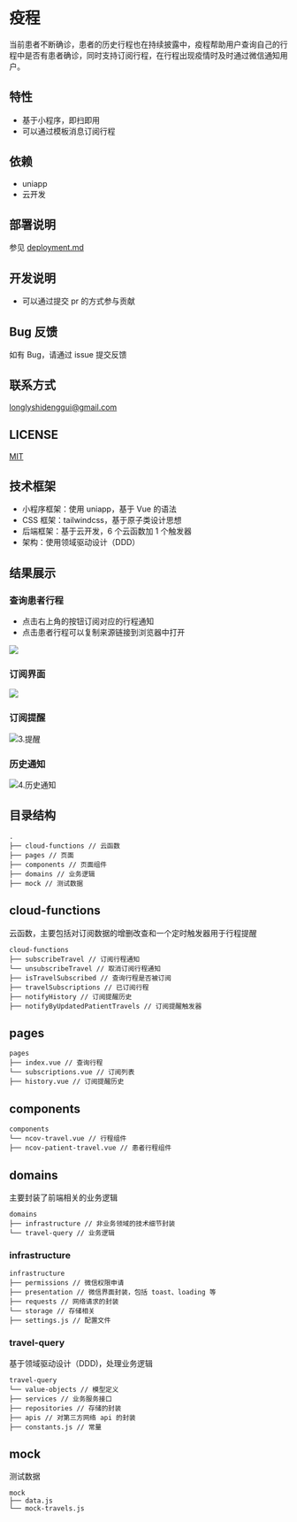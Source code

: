 # 疫程

当前患者不断确诊，患者的历史行程也在持续披露中，疫程帮助用户查询自己的行程中是否有患者确诊，同时支持订阅行程，在行程出现疫情时及时通过微信通知用户。

## 特性

* 基于小程序，即扫即用
* 可以通过模板消息订阅行程

## 依赖

* uniapp
* 云开发

## 部署说明

参见 [deployment.md](deployment.md)

## 开发说明

* 可以通过提交 pr 的方式参与贡献

## Bug 反馈

如有 Bug，请通过 issue 提交反馈

## 联系方式

longlyshidenggui@gmail.com

## LICENSE

[MIT](LISCENSE)


## 技术框架

* 小程序框架：使用 uniapp，基于 Vue 的语法
* CSS 框架：tailwindcss，基于原子类设计思想
* 后端框架：基于云开发，6 个云函数加 1 个触发器
* 架构：使用领域驱动设计（DDD）

## 结果展示

### 查询患者行程

- 点击右上角的按钮订阅对应的行程通知
- 点击患者行程可以复制来源链接到浏览器中打开


![](https://gitee.com/shidenggui/assets/raw/master/uPic/1.%20查询.jpeg)

### 订阅界面

![](https://gitee.com/shidenggui/assets/raw/master/uPic/2.%20订阅.jpeg)

### 订阅提醒

![3.提醒](https://gitee.com/shidenggui/assets/raw/master/uPic/3.%20提醒.jpeg)

### 历史通知

![4.历史通知](https://gitee.com/shidenggui/assets/raw/master/uPic/4.%20历史通知.jpeg)


## 目录结构

```
.
├── cloud-functions // 云函数
├── pages // 页面
├── components // 页面组件
├── domains // 业务逻辑
├── mock // 测试数据
```

## cloud-functions

云函数，主要包括对订阅数据的增删改查和一个定时触发器用于行程提醒

```
cloud-functions
├── subscribeTravel // 订阅行程通知
└── unsubscribeTravel // 取消订阅行程通知
├── isTravelSubscribed // 查询行程是否被订阅
├── travelSubscriptions // 已订阅行程
├── notifyHistory // 订阅提醒历史
├── notifyByUpdatedPatientTravels // 订阅提醒触发器
```

## pages

```
pages
├── index.vue // 查询行程
└── subscriptions.vue // 订阅列表
├── history.vue // 订阅提醒历史
```

## components

```
components
└── ncov-travel.vue // 行程组件
├── ncov-patient-travel.vue // 患者行程组件
```

## domains

主要封装了前端相关的业务逻辑

```
domains
├── infrastructure // 非业务领域的技术细节封装
└── travel-query // 业务逻辑
```

### infrastructure

```
infrastructure
├── permissions // 微信权限申请
├── presentation // 微信界面封装，包括 toast、loading 等
├── requests // 网络请求的封装
└── storage // 存储相关
├── settings.js // 配置文件
```

### travel-query 
基于领域驱动设计（DDD)，处理业务逻辑

```
travel-query
└── value-objects // 模型定义
├── services // 业务服务接口
├── repositories // 存储的封装
├── apis // 对第三方网络 api 的封装
├── constants.js // 常量
```

## mock

测试数据

```
mock
├── data.js
└── mock-travels.js
```
